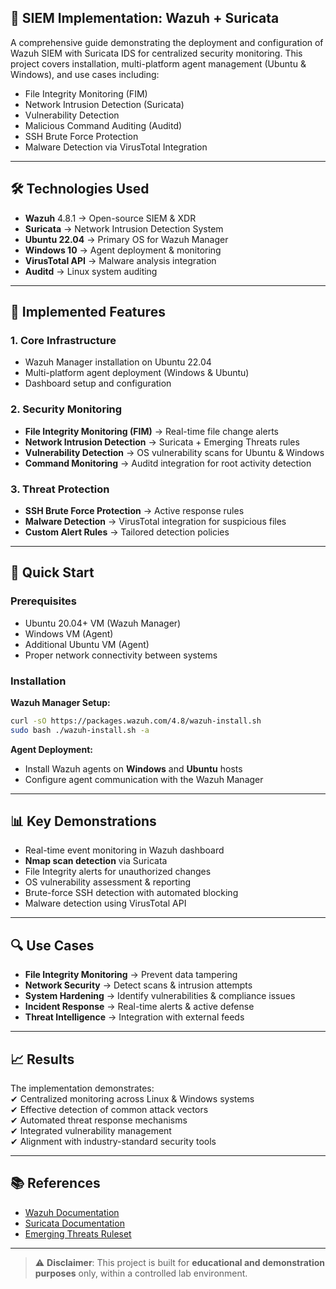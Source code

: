 ## 🔐 SIEM Implementation: Wazuh + Suricata

A comprehensive guide demonstrating the deployment and configuration of Wazuh SIEM with Suricata IDS for centralized security monitoring.
This project covers installation, multi-platform agent management (Ubuntu & Windows), and use cases including:

- File Integrity Monitoring (FIM)
- Network Intrusion Detection (Suricata)
- Vulnerability Detection
- Malicious Command Auditing (Auditd)
- SSH Brute Force Protection
- Malware Detection via VirusTotal Integration

---

## 🛠️ Technologies Used

* **Wazuh** 4.8.1 → Open-source SIEM & XDR
* **Suricata** → Network Intrusion Detection System
* **Ubuntu 22.04** → Primary OS for Wazuh Manager
* **Windows 10** → Agent deployment & monitoring
* **VirusTotal API** → Malware analysis integration
* **Auditd** → Linux system auditing

---

## 🔧 Implemented Features

### 1. Core Infrastructure

* Wazuh Manager installation on Ubuntu 22.04
* Multi-platform agent deployment (Windows & Ubuntu)
* Dashboard setup and configuration

### 2. Security Monitoring

* **File Integrity Monitoring (FIM)** → Real-time file change alerts
* **Network Intrusion Detection** → Suricata + Emerging Threats rules
* **Vulnerability Detection** → OS vulnerability scans for Ubuntu & Windows
* **Command Monitoring** → Auditd integration for root activity detection

### 3. Threat Protection

* **SSH Brute Force Protection** → Active response rules
* **Malware Detection** → VirusTotal integration for suspicious files
* **Custom Alert Rules** → Tailored detection policies

---

## 🚀 Quick Start

### Prerequisites

* Ubuntu 20.04+ VM (Wazuh Manager)
* Windows VM (Agent)
* Additional Ubuntu VM (Agent)
* Proper network connectivity between systems

### Installation

**Wazuh Manager Setup:**

```bash
curl -sO https://packages.wazuh.com/4.8/wazuh-install.sh
sudo bash ./wazuh-install.sh -a
```

**Agent Deployment:**

* Install Wazuh agents on **Windows** and **Ubuntu** hosts
* Configure agent communication with the Wazuh Manager

---

## 📊 Key Demonstrations

* Real-time event monitoring in Wazuh dashboard
* **Nmap scan detection** via Suricata
* File Integrity alerts for unauthorized changes
* OS vulnerability assessment & reporting
* Brute-force SSH detection with automated blocking
* Malware detection using VirusTotal API

---

## 🔍 Use Cases

* **File Integrity Monitoring** → Prevent data tampering
* **Network Security** → Detect scans & intrusion attempts
* **System Hardening** → Identify vulnerabilities & compliance issues
* **Incident Response** → Real-time alerts & active defense
* **Threat Intelligence** → Integration with external feeds

---

## 📈 Results

The implementation demonstrates:  
✔ Centralized monitoring across Linux & Windows systems  
✔ Effective detection of common attack vectors  
✔ Automated threat response mechanisms  
✔ Integrated vulnerability management  
✔ Alignment with industry-standard security tools  

---

## 📚 References

* [Wazuh Documentation](https://documentation.wazuh.com/)
* [Suricata Documentation](https://suricata.io/documentation/)
* [Emerging Threats Ruleset](https://rules.emergingthreats.net/)

---

> ⚠️ **Disclaimer**: This project is built for **educational and demonstration purposes** only, within a controlled lab environment.

